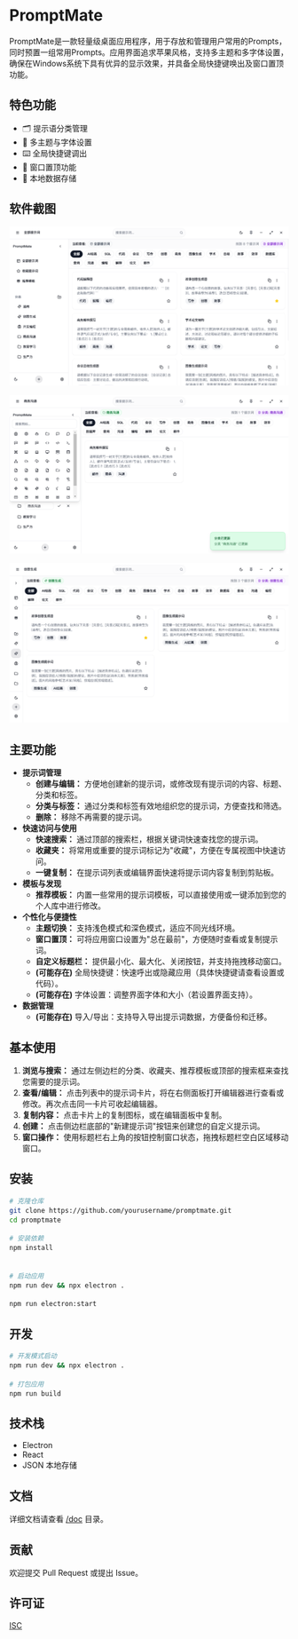 # PromptMate

PromptMate是一款轻量级桌面应用程序，用于存放和管理用户常用的Prompts，同时预置一组常用Prompts。应用界面追求苹果风格，支持多主题和多字体设置，确保在Windows系统下具有优异的显示效果，并具备全局快捷键唤出及窗口置顶功能。

## 特色功能

- 🗂️ 提示语分类管理
- 🎨 多主题与字体设置
- ⌨️ 全局快捷键调出
- 📌 窗口置顶功能
- 💾 本地数据存储

## 软件截图


![首页](https://raw.githubusercontent.com/yy0691/img-bed/main/Blog/Ai_News首页.png)

![分类文件夹编辑](https://raw.githubusercontent.com/yy0691/img-bed/main/Blog/Ai_News分类文件夹编辑.png)

![侧边栏收起状态](https://raw.githubusercontent.com/yy0691/img-bed/main/Blog/Ai_News侧边栏收起状态.png)

## 主要功能

*   **提示词管理**
    *   **创建与编辑：** 方便地创建新的提示词，或修改现有提示词的内容、标题、分类和标签。
    *   **分类与标签：** 通过分类和标签有效地组织您的提示词，方便查找和筛选。
    *   **删除：** 移除不再需要的提示词。
*   **快速访问与使用**
    *   **快速搜索：** 通过顶部的搜索栏，根据关键词快速查找您的提示词。
    *   **收藏夹：** 将常用或重要的提示词标记为"收藏"，方便在专属视图中快速访问。
    *   **一键复制：** 在提示词列表或编辑界面快速将提示词内容复制到剪贴板。
*   **模板与发现**
    *   **推荐模板：** 内置一些常用的提示词模板，可以直接使用或一键添加到您的个人库中进行修改。
*   **个性化与便捷性**
    *   **主题切换：** 支持浅色模式和深色模式，适应不同光线环境。
    *   **窗口置顶：** 可将应用窗口设置为"总在最前"，方便随时查看或复制提示词。
    *   **自定义标题栏：** 提供最小化、最大化、关闭按钮，并支持拖拽移动窗口。
    *   **(可能存在)** 全局快捷键：快速呼出或隐藏应用（具体快捷键请查看设置或代码）。
    *   **(可能存在)** 字体设置：调整界面字体和大小（若设置界面支持）。
*   **数据管理**
    *   **(可能存在)** 导入/导出：支持导入导出提示词数据，方便备份和迁移。

## 基本使用

1.  **浏览与搜索：** 通过左侧边栏的分类、收藏夹、推荐模板或顶部的搜索框来查找您需要的提示词。
2.  **查看/编辑：** 点击列表中的提示词卡片，将在右侧面板打开编辑器进行查看或修改。再次点击同一卡片可收起编辑器。
3.  **复制内容：** 点击卡片上的复制图标，或在编辑面板中复制。
4.  **创建：** 点击侧边栏底部的"新建提示词"按钮来创建您的自定义提示词。
5.  **窗口操作：** 使用标题栏右上角的按钮控制窗口状态，拖拽标题栏空白区域移动窗口。


## 安装

```bash
# 克隆仓库
git clone https://github.com/yourusername/promptmate.git
cd promptmate

# 安装依赖
npm install


# 启动应用
npm run dev && npx electron .

npm run electron:start
```

## 开发

```bash
# 开发模式启动
npm run dev && npx electron .

# 打包应用
npm run build
```

## 技术栈

- Electron
- React
- JSON 本地存储

## 文档

详细文档请查看 [/doc](./doc) 目录。

## 贡献

欢迎提交 Pull Request 或提出 Issue。

## 许可证

[ISC](LICENSE) 